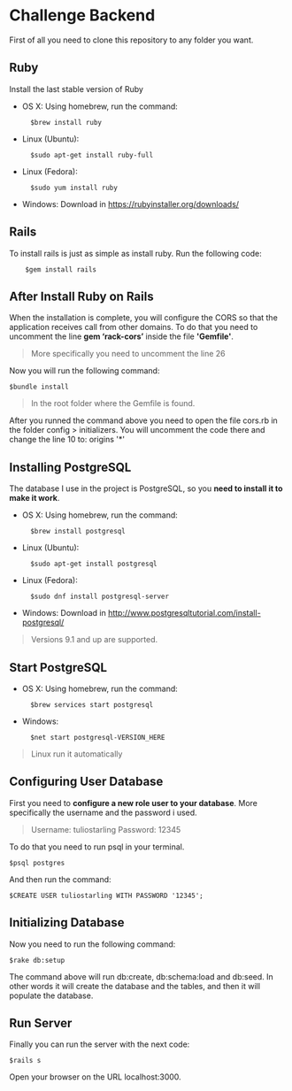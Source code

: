 # Challenge Backend

First of all you need to clone this repository to any folder you want.

## Ruby

Install the last stable version of Ruby

- OS X:
Using homebrew, run the command:

        $brew install ruby
- Linux (Ubuntu):

        $sudo apt-get install ruby-full
- Linux (Fedora):

        $sudo yum install ruby
- Windows:
Download in https://rubyinstaller.org/downloads/

## Rails
To install rails is just as simple as install ruby. Run the following code:

        $gem install rails
## After Install Ruby on Rails
When the installation is complete, you will configure the CORS so that the application receives call from other domains. To do that you need to uncomment the line **gem  ‘rack-cors’**  inside the file **'Gemfile'**.
>More specifically you need to uncomment the line 26 

Now you will run the following command:

    $bundle install
>In the root folder where the Gemfile is found.

After you runned the command above you need to open the file cors.rb in the folder config > initializers. You will uncomment the code there and change the line 10 to:
origins '*'

## Installing PostgreSQL
The database I use in the project is PostgreSQL, so you **need to install it to make it work**.

- OS X:
Using homebrew, run the command:

        $brew install postgresql
- Linux (Ubuntu):

        $sudo apt-get install postgresql
- Linux (Fedora):

        $sudo dnf install postgresql-server
- Windows:
Download in http://www.postgresqltutorial.com/install-postgresql/

> Versions 9.1 and up are supported. 

## Start PostgreSQL

- OS X:
Using homebrew, run the command:

        $brew services start postgresql
- Windows:

        $net start postgresql-VERSION_HERE
>Linux run it automatically

## Configuring User Database
First you need to **configure a new role user to your database**. More specifically the username and the password i used.
>Username: tuliostarling
>Password: 12345

To do that you need to run psql in your terminal.

    $psql postgres
And then run the command:

    $CREATE USER tuliostarling WITH PASSWORD '12345';

## Initializing Database
Now you need to run the following command:

    $rake db:setup
The command above will run db:create, db:schema:load and db:seed.
In other words it will create the database and the tables, and then it will populate the database.

## Run Server
Finally you can run the server with the next code:

    $rails s
Open your browser on the URL localhost:3000.